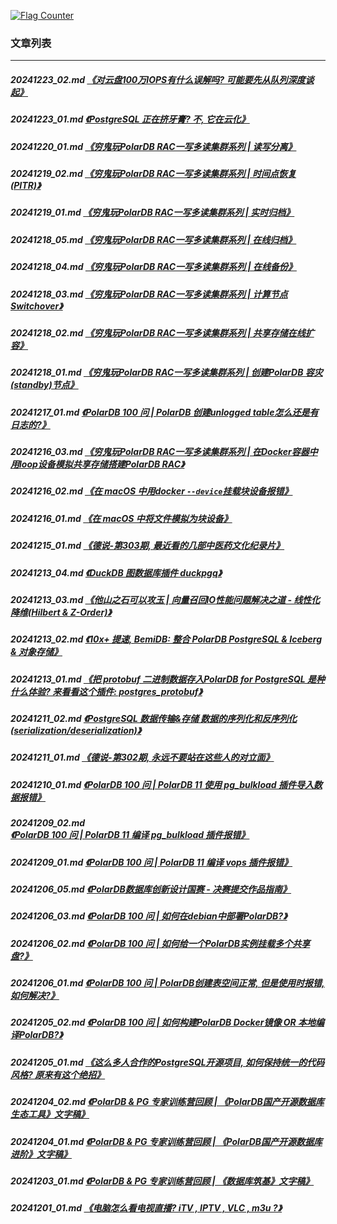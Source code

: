 <a rel="nofollow" href="http://info.flagcounter.com/h9V1"  ><img src="http://s03.flagcounter.com/count/h9V1/bg_FFFFFF/txt_000000/border_CCCCCC/columns_2/maxflags_12/viewers_0/labels_0/pageviews_0/flags_0/"  alt="Flag Counter"  border="0"  ></a>  
  
### 文章列表  
----  
##### 20241223_02.md   [《对云盘100万IOPS有什么误解吗? 可能要先从队列深度谈起》](20241223_02.md)  
##### 20241223_01.md   [《PostgreSQL 正在挤牙膏? 不, 它在云化》](20241223_01.md)  
##### 20241220_01.md   [《穷鬼玩PolarDB RAC一写多读集群系列 | 读写分离》](20241220_01.md)  
##### 20241219_02.md   [《穷鬼玩PolarDB RAC一写多读集群系列 | 时间点恢复(PITR)》](20241219_02.md)  
##### 20241219_01.md   [《穷鬼玩PolarDB RAC一写多读集群系列 | 实时归档》](20241219_01.md)  
##### 20241218_05.md   [《穷鬼玩PolarDB RAC一写多读集群系列 | 在线归档》](20241218_05.md)  
##### 20241218_04.md   [《穷鬼玩PolarDB RAC一写多读集群系列 | 在线备份》](20241218_04.md)  
##### 20241218_03.md   [《穷鬼玩PolarDB RAC一写多读集群系列 | 计算节点 Switchover》](20241218_03.md)  
##### 20241218_02.md   [《穷鬼玩PolarDB RAC一写多读集群系列 | 共享存储在线扩容》](20241218_02.md)  
##### 20241218_01.md   [《穷鬼玩PolarDB RAC一写多读集群系列 | 创建PolarDB 容灾(standby)节点》](20241218_01.md)  
##### 20241217_01.md   [《PolarDB 100 问 | PolarDB 创建unlogged table怎么还是有日志的?》](20241217_01.md)  
##### 20241216_03.md   [《穷鬼玩PolarDB RAC一写多读集群系列 | 在Docker容器中用loop设备模拟共享存储搭建PolarDB RAC》](20241216_03.md)  
##### 20241216_02.md   [《在 macOS 中用docker `--device`挂载块设备报错》](20241216_02.md)  
##### 20241216_01.md   [《在 macOS 中将文件模拟为块设备》](20241216_01.md)  
##### 20241215_01.md   [《德说-第303期, 最近看的几部中医药文化纪录片》](20241215_01.md)  
##### 20241213_04.md   [《DuckDB 图数据库插件 duckpgq》](20241213_04.md)  
##### 20241213_03.md   [《他山之石可以攻玉 | 向量召回IO性能问题解决之道 - 线性化降维(Hilbert & Z-Order)》](20241213_03.md)  
##### 20241213_02.md   [《10x+ 提速, BemiDB: 整合 PolarDB PostgreSQL & Iceberg & 对象存储》](20241213_02.md)  
##### 20241213_01.md   [《把 protobuf 二进制数据存入PolarDB for PostgreSQL 是种什么体验? 来看看这个插件: postgres_protobuf》](20241213_01.md)  
##### 20241211_02.md   [《PostgreSQL 数据传输&存储 数据的序列化和反序列化 (serialization/deserialization)》](20241211_02.md)  
##### 20241211_01.md   [《德说-第302期, 永远不要站在这些人的对立面》](20241211_01.md)  
##### 20241210_01.md   [《PolarDB 100 问 | PolarDB 11 使用 pg_bulkload 插件导入数据报错》](20241210_01.md)  
##### 20241209_02.md   [《PolarDB 100 问 | PolarDB 11 编译 pg_bulkload 插件报错》](20241209_02.md)  
##### 20241209_01.md   [《PolarDB 100 问 | PolarDB 11 编译 vops 插件报错》](20241209_01.md)  
##### 20241206_05.md   [《PolarDB数据库创新设计国赛 - 决赛提交作品指南》](20241206_05.md)  
##### 20241206_03.md   [《PolarDB 100 问 | 如何在debian中部署PolarDB?》](20241206_03.md)  
##### 20241206_02.md   [《PolarDB 100 问 | 如何给一个PolarDB实例挂载多个共享盘?》](20241206_02.md)  
##### 20241206_01.md   [《PolarDB 100 问 | PolarDB创建表空间正常, 但是使用时报错, 如何解决?》](20241206_01.md)  
##### 20241205_02.md   [《PolarDB 100 问 | 如何构建PolarDB Docker镜像 OR 本地编译PolarDB?》](20241205_02.md)  
##### 20241205_01.md   [《这么多人合作的PostgreSQL开源项目, 如何保持统一的代码风格? 原来有这个绝招》](20241205_01.md)  
##### 20241204_02.md   [《PolarDB & PG 专家训练营回顾 | 《PolarDB国产开源数据库生态工具》文字稿》](20241204_02.md)  
##### 20241204_01.md   [《PolarDB & PG 专家训练营回顾 | 《PolarDB国产开源数据库进阶》文字稿》](20241204_01.md)  
##### 20241203_01.md   [《PolarDB & PG 专家训练营回顾 | 《数据库筑基》文字稿》](20241203_01.md)  
##### 20241201_01.md   [《电脑怎么看电视直播? iTV , IPTV , VLC , m3u ?》](20241201_01.md)  
